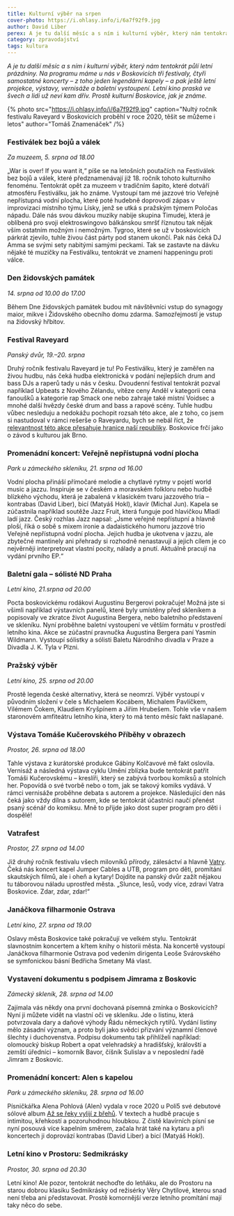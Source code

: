 ```yaml
---
title: Kulturní výběr na srpen
cover-photo: https://i.ohlasy.info/i/6a7f92f9.jpg
author: David Liber
perex: A je tu další měsíc a s ním i kulturní výběr, který nám tentokrát půlí letní prázdniny. Na programu máme u nás v Boskovicích tři festivaly, čtyři samostatné koncerty, letní projekce, výstavy, vernisáže a baletní vystoupení.
category: zpravodajství
tags: kultura
---
```


*A je tu další měsíc a s ním i kulturní výběr, který nám tentokrát půlí letní prázdniny. Na programu máme u nás v Boskovicích tři festivaly, čtyři samostatné koncerty – z toho jeden legendární kapely – a pak ještě letní projekce, výstavy, vernisáže a baletní vystoupení. Letní kino praská ve švech a lidi už neví kam dřív. Prostě kulturní Boskovice, jak je známe.*

{% photo src="https://i.ohlasy.info/i/6a7f92f9.jpg" caption="Nultý ročník festivalu Raveyard v Boskovicích proběhl v roce 2020, těšit se můžeme i letos" author="Tomáš Znamenáček" /%}

### Festiválek bez bojů a válek

*Za muzeem, 5. srpna od 18.00*

„War is over! If you want it,“ píše se na letošních poutačích na Festiválek bez bojů a válek, které předznamenávají již 18. ročník tohoto kulturního fenoménu. Tentokrát opět za muzeem v tradičním šapito, které dotváří atmosféru Festiválku, jak ho známe. Vystoupí tam mé jazzové trio Veřejně nepřístupná vodní plocha, které poté hudebně doprovodí zápas v improvizaci místního týmu Lísky, jenž se utká s pražským týmem Poločas nápadu. Dále nás svou dávkou muziky nabije skupina Timudej, která je oblíbená pro svoji elektroswingovo bálkánskou smršť říznutou tak nějak vším ostatním možným i nemožným. Tygroo, které se už v boskovicích párkrát zjevilo, tuhle živou část párty pod stanem ukončí. Pak nás čeká DJ Amma se svými sety nabitými samými peckami. Tak se zastavte na dávku nějaké té muzičky na Festiválku, tentokrát ve znamení happeningu proti válce.

### Den židovských památek

*14\. srpna od 10.00 do 17.00*

Během Dne židovských památek budou mít návštěvníci vstup do synagogy maior, mikve i Židovského obecního domu zdarma. Samozřejmostí je vstup na židovský hřbitov.

### Festival Raveyard

*Panský dvůr, 19.–20. srpna*

Druhý ročník festivalu Raveyard je tu! Po Festiválku, který je zaměřen na živou hudbu, nás čeká hudba elektronická v podání nejlepších drum and bass DJs a raperů tady u nás v česku. Dvoudenní festival tentokrát pozval například Upbeats z Nového Zélandu, vítěze ceny Anděl v kategorii cena fanoušků a kategorie rap Smack one nebo zahraje také místní Voidsec a mnohé další hvězdy české drum and bass a rapové scény. Tuhle hudbu vůbec nesleduju a nedokážu pochopit rozsah této akce, ale z toho, co jsem si nastudoval v rámci rešerše o Raveyardu, bych se nebál říct, že [relevantnost této akce přesahuje hranice naší republiky](https://ohlasy.info/clanky/2022/07/rozhovor-raveyard.html). Boskovice frčí jako o závod s kulturou jak Brno.

### Promenádní koncert: Veřejně nepřístupná vodní plocha

*Park u zámeckého skleníku, 21. srpna od 16.00*

Vodní plocha přináší přímočaré melodie a chytlavé rytmy v pojetí world music a jazzu. Inspiruje se v českém a moravském folkloru nebo hudbě blízkého východu, která je zabalená v klasickém tvaru jazzového tria – kontrabas (David Liber), bicí (Matyáš Hokl), klavír (Michal Jun). Kapela se zúčastnila například soutěže Jazz Fruit, která funguje pod hlavičkou Mladí ladí jazz. Český rozhlas Jazz napsal: „Jsme veřejně nepřístupní a hlavně ploší, říká o sobě s mixem ironie a dadaistického humoru jazzové trio Veřejně nepřístupná vodní plocha. Jejich hudba je ukotvena v jazzu, ale zbytečné mantinely ani přehrady si rozhodně nenastavují a jejich cílem je co nejvěrněji interpretovat vlastní pocity, nálady a pnutí. Aktuálně pracují na vydání prvního EP.“

### Baletní gala – sólisté ND Praha

*Letní kino, 21.srpna od 20.00*

Pocta boskovickému rodákovi Augustinu Bergerovi pokračuje! Možná jste si všimli například výstavních panelů, které byly umístěny před skleníkem a popisovaly ve zkratce život Augustina Bergera, nebo baletního představení ve skleníku. Nyní proběhne baletní vystoupení ve větším formátu v prostředí letního kina. Akce se zúčastní pravnučka Augustina Bergera paní Yasmin Wildmann. Vystoupí sólistky a sólisti Baletu Národního divadla v Praze a Divadla J. K. Tyla v Plzni.

### Pražský výběr

*Letní kino, 25. srpna od 20.00*

Prostě legenda české alternativy, která se neomrzí. Výběr vystoupí v původním složení v čele s Michaelem Kocábem, Michalem Pavlíčkem, Vilémem Čokem, Klaudiem Kryšpínem a Jiřím Hrubešem. Tohle vše v našem staronovém amfiteátru letního kina, který to má tento měsíc fakt našlapané.

### Výstava Tomáše Kučerovského Příběhy v obrazech

*Prostor, 26. srpna od 18.00*

Tahle výstava z kurátorské produkce Gábiny Kolčavové mě fakt oslovila. Vernisáž a následná výstava cyklu Umění zblízka bude tentokrát patřit Tomáši Kučerovskému – kreslíři, který se zabývá tvorbou komiksů a stolních her. Popovídá o své tvorbě nebo o tom, jak se takový komiks vydává. V rámci vernisáže proběhne debata s autorem a projekce. Následující den nás čeká jako vždy dílna s autorem, kde se tentokrát účastníci naučí přenést psaný scénář do komiksu. Mně to přijde jako dost super program pro děti i dospělé!

### Vatrafest

*Prostor, 27. srpna od 14.00*

Již druhý ročník festivalu všech milovníků přírody, zálesáctví a hlavně [Vatry](https://ohlasy.info/clanky/2020/02/vatra-50.html). Čeká nás koncert kapel Jumper Cables a UTB, program pro děti, promítání skautských filmů, ale i oheň a kytary! Dojdite na panský dvůr zažít nějakou tu táborovou náladu uprostřed města. „Slunce, lesů, vody více, zdraví Vatra Boskovice. Zdar, zdar, zdar!“

### Janáčkova filharmonie Ostrava

*Letní kino, 27. srpna od 19.00*

Oslavy města Boskovice také pokračují ve velkém stylu. Tentokrát slavnostním koncertem a křtem knihy o historii města. Na koncertě vystoupí Janáčkova filharmonie Ostrava pod vedením dirigenta Leoše Svárovského se symfonickou básní Bedřicha Smetany Má vlast.

### Vystavení dokumentu s podpisem Jimrama z Boskovic

*Zámecký skleník, 28. srpna od 14.00*

Zajímala vás někdy ona první dochovaná písemná zmínka o Boskovicích? Nyní ji můžete vidět na vlastní oči ve skleníku. Jde o listinu, která potvrzovala dary a daňové výhody Řádu německých rytířů. Vydání listiny mělo zásadní význam, a proto byli jako svědci přizvání významní členové šlechty i duchovenstva. Podpisu dokumentu tak přihlíželi například: olomoucký biskup Robert a opat velehradský a hradišťský, královští a zemští úředníci – komorník Bavor, číšník Sulislav a v neposlední řadě Jimram z Boskovic. 

### Promenádní koncert: Alen s kapelou

*Park u zámeckého skleníku, 28. srpna od 16.00*

Písničkářka Alena Pohlová (Alen) vydala v roce 2020 u Polí5 své debutové sólové album [Až se řeky vylijí z břehů](https://ohlasy.info/clanky/2020/07/rozhovor-alen.html). V textech a hudbě pracuje s intimitou, křehkostí a pozoruhodnou hloubkou. Z čistě klavírních písní se nyní posouvá více kapelním směrem, začala hrát také na kytaru a při koncertech ji doprovází kontrabas (David Liber) a bicí (Matyáš Hokl).

### Letní kino v Prostoru: Sedmikrásky

*Prostor, 30. srpna od 20.30*

Letní kino! Ale pozor, tentokrát nechoďte do letňáku, ale do Prostoru na starou dobrou klasiku Sedmikrásky od režisérky Věry Chytilové, kterou snad není třeba ani představovat. Prostě komornější verze letního promítání mají taky něco do sebe.